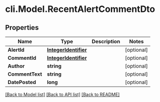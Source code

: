 # cli.Model.RecentAlertCommentDto

## Properties

Name | Type | Description | Notes
------------ | ------------- | ------------- | -------------
**AlertId** | [**IntegerIdentifier**](IntegerIdentifier.md) |  | [optional] 
**CommentId** | [**IntegerIdentifier**](IntegerIdentifier.md) |  | [optional] 
**Author** | **string** |  | [optional] 
**CommentText** | **string** |  | [optional] 
**DatePosted** | **long** |  | [optional] 

[[Back to Model list]](../README.md#documentation-for-models) [[Back to API list]](../README.md#documentation-for-api-endpoints) [[Back to README]](../README.md)

